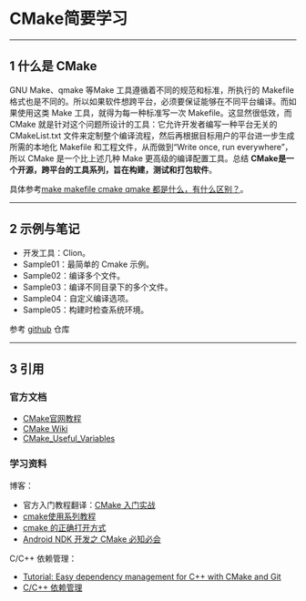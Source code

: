 # CMake简要学习

---

## 1 什么是 CMake

GNU Make、qmake 等Make 工具遵循着不同的规范和标准，所执行的 Makefile 格式也是不同的。所以如果软件想跨平台，必须要保证能够在不同平台编译。而如果使用这类 Make 工具，就得为每一种标准写一次 Makefile。这显然很低效，而 CMake 就是针对这个问题所设计的工具：它允许开发者编写一种平台无关的 CMakeList.txt 文件来定制整个编译流程，然后再根据目标用户的平台进一步生成所需的本地化 Makefile 和工程文件，从而做到“Write once, run everywhere”，所以 CMake 是一个比上述几种 Make 更高级的编译配置工具。总结 **CMake是一个开源，跨平台的工具系列，旨在构建，测试和打包软件**。

具体参考[make makefile cmake qmake 都是什么，有什么区别？](https://www.zhihu.com/question/27455963)。

---

## 2 示例与笔记

- 开发工具：Clion。
- Sample01：最简单的 Cmake 示例。
- Sample02：编译多个文件。
- Sample03：编译不同目录下的多个文件。
- Sample04：自定义编译选项。
- Sample05：构建时检查系统环境。

参考 [github](../Code/cmake-samples/README.md) 仓库

---

## 3 引用

### 官方文档

- [CMake官网教程](https://cmake.org/documentation/)
- [CMake Wiki](https://gitlab.kitware.com/cmake/community/-/wikis/home)
- [CMake_Useful_Variables](https://gitlab.kitware.com/cmake/community/-/wikis/doc/cmake/Useful-Variables)

### 学习资料

博客：

- 官方入门教程翻译：[CMake 入门实战](http://hahack.com/codes/cmake/)
- [cmake使用系列教程](https://juejin.im/post/5a6f32e86fb9a01ca6031230)
- [cmake 的正确打开方式](https://segmentfault.com/a/1190000015113987)
- [Android NDK 开发之 CMake 必知必会](https://juejin.im/post/5b9879976fb9a05d330aa206)

C/C++ 依赖管理：

- [Tutorial: Easy dependency management for C++ with CMake and Git](https://foonathan.net/blog/2016/07/07/cmake-dependency-handling.html)
- [C/C++ 依赖管理](http://www.oolap.com/cxx-dependency-management)
